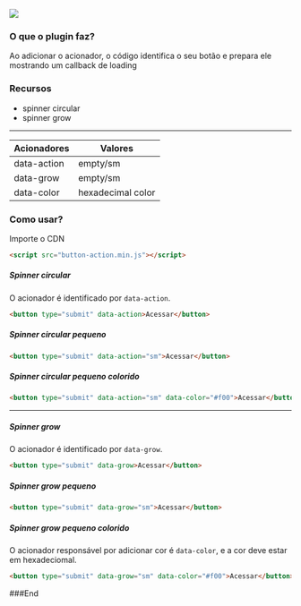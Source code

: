 ![](https://www.freakyjolly.com/wp-content/uploads/2020/06/react-bootstrap-loading-spinner-2.gif)

### O que o plugin faz?
Ao adicionar o acionador, o código identifica o seu botão e prepara ele mostrando um callback de loading

### Recursos
- spinner circular
- spinner grow
----
| Acionadores  | Valores |
| ------------- | ------------- |
| data-action  | empty/sm  |
| data-grow  | empty/sm  |
| data-color  | hexadecimal color |

### Como usar?
Importe o CDN
```HTML
<script src="button-action.min.js"></script>
```

##### Spinner circular
O acionador é identificado por `data-action`.
```HTML
<button type="submit" data-action>Acessar</button>
```
##### Spinner circular pequeno
```HTML
<button type="submit" data-action="sm">Acessar</button>
```

##### Spinner circular pequeno colorido
```HTML
<button type="submit" data-action="sm" data-color="#f00">Acessar</button>
```
----
##### Spinner grow
O acionador é identificado por `data-grow`.
```HTML
<button type="submit" data-grow>Acessar</button>
```
##### Spinner grow pequeno
```HTML
<button type="submit" data-grow="sm">Acessar</button>
```

##### Spinner grow pequeno colorido
O acionador responsável por adicionar cor é `data-color`, e a cor deve estar em hexadeciomal.
```HTML
<button type="submit" data-grow="sm" data-color="#f00">Acessar</button>
```

###End
